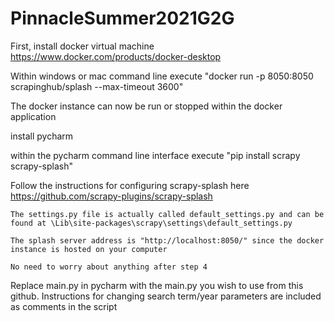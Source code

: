 # PinnacleSummer2021G2G
First, install docker virtual machine https://www.docker.com/products/docker-desktop

Within windows or mac command line execute "docker run -p 8050:8050 scrapinghub/splash --max-timeout 3600"

The docker instance can now be run or stopped within the docker application

install pycharm

within the pycharm command line interface execute "pip install scrapy scrapy-splash"

Follow the instructions for configuring scrapy-splash here https://github.com/scrapy-plugins/scrapy-splash

    The settings.py file is actually called default_settings.py and can be found at \Lib\site-packages\scrapy\settings\default_settings.py
  
    The splash server address is "http://localhost:8050/" since the docker instance is hosted on your computer
  
    No need to worry about anything after step 4
  
Replace main.py in pycharm with the main.py you wish to use from this github. Instructions for changing search term/year parameters are included as comments in the script

